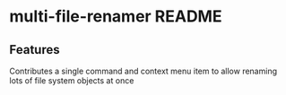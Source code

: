 # multi-file-renamer README

## Features

Contributes a single command and context menu item to allow renaming lots of file system objects at once